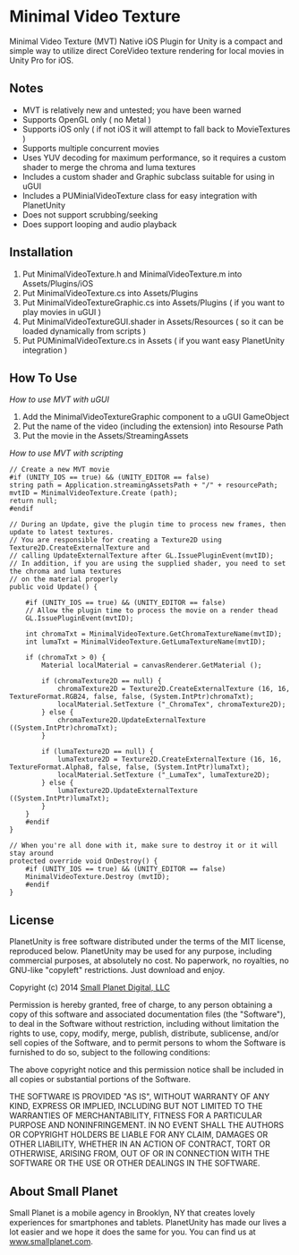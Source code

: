 # Minimal Video Texture
Minimal Video Texture (MVT) Native iOS Plugin for Unity is a compact and simple way to utilize direct CoreVideo texture rendering for local movies in Unity Pro for iOS.


## Notes

 * MVT is relatively new and untested; you have been warned
 * Supports OpenGL only ( no Metal )
 * Supports iOS only ( if not iOS it will attempt to fall back to MovieTextures )
 * Supports multiple concurrent movies
 * Uses YUV decoding for maximum performance, so it requires a custom shader to merge the chroma and luma textures
 * Includes a custom shader and Graphic subclass suitable for using in uGUI
 * Includes a PUMinialVideoTexture class for easy integration with PlanetUnity
 * Does not support scrubbing/seeking
 * Does support looping and audio playback


 
## Installation

  1. Put MinimalVideoTexture.h and MinimalVideoTexture.m into Assets/Plugins/iOS
  2. Put MinimalVideoTexture.cs into Assets/Plugins
  3. Put MinimalVideoTextureGraphic.cs into Assets/Plugins ( if you want to play movies in uGUI )
  4. Put MinimalVideoTextureGUI.shader in Assets/Resources ( so it can be loaded dynamically from scripts )
  5. Put PUMinimalVideoTexture.cs in Assets ( if you want easy PlanetUnity integration )



## How To Use
*How to use MVT with uGUI*

  1. Add the MinimalVideoTextureGraphic component to a uGUI GameObject
  2. Put the name of the video (including the extension) into Resourse Path
  3. Put the movie in the Assets/StreamingAssets 
  
*How to use MVT with scripting*

	// Create a new MVT movie
	#if (UNITY_IOS == true) && (UNITY_EDITOR == false)
	string path = Application.streamingAssetsPath + "/" + resourcePath;
	mvtID = MinimalVideoTexture.Create (path);
	return null;
	#endif
	
	// During an Update, give the plugin time to process new frames, then update to latest textures.
	// You are responsible for creating a Texture2D using Texture2D.CreateExternalTexture and
	// calling UpdateExternalTexture after GL.IssuePluginEvent(mvtID);
	// In addition, if you are using the supplied shader, you need to set the chroma and luma textures
	// on the material properly
	public void Update() {

		#if (UNITY_IOS == true) && (UNITY_EDITOR == false)
		// Allow the plugin time to process the movie on a render thead
		GL.IssuePluginEvent(mvtID);

		int chromaTxt = MinimalVideoTexture.GetChromaTextureName(mvtID);
		int lumaTxt = MinimalVideoTexture.GetLumaTextureName(mvtID);

		if (chromaTxt > 0) {
			Material localMaterial = canvasRenderer.GetMaterial ();

			if (chromaTexture2D == null) {
				chromaTexture2D = Texture2D.CreateExternalTexture (16, 16, TextureFormat.RGB24, false, false, (System.IntPtr)chromaTxt);
				localMaterial.SetTexture ("_ChromaTex", chromaTexture2D);
			} else {
				chromaTexture2D.UpdateExternalTexture ((System.IntPtr)chromaTxt);
			}

			if (lumaTexture2D == null) {
				lumaTexture2D = Texture2D.CreateExternalTexture (16, 16, TextureFormat.Alpha8, false, false, (System.IntPtr)lumaTxt);
				localMaterial.SetTexture ("_LumaTex", lumaTexture2D);
			} else {
				lumaTexture2D.UpdateExternalTexture ((System.IntPtr)lumaTxt);
			}
		}
		#endif
	}
	
	// When you're all done with it, make sure to destroy it or it will stay around
	protected override void OnDestroy() {
		#if (UNITY_IOS == true) && (UNITY_EDITOR == false)
		MinimalVideoTexture.Destroy (mvtID);
		#endif
	}
	
	


## License

PlanetUnity is free software distributed under the terms of the MIT license, reproduced below. PlanetUnity may be used for any purpose, including commercial purposes, at absolutely no cost. No paperwork, no royalties, no GNU-like "copyleft" restrictions. Just download and enjoy.

Copyright (c) 2014 [Small Planet Digital, LLC](http://smallplanet.com)

Permission is hereby granted, free of charge, to any person obtaining a copy of this software and associated documentation files (the "Software"), to deal in the Software without restriction, including without limitation the rights to use, copy, modify, merge, publish, distribute, sublicense, and/or sell copies of the Software, and to permit persons to whom the Software is furnished to do so, subject to the following conditions:

The above copyright notice and this permission notice shall be included in all copies or substantial portions of the Software.

THE SOFTWARE IS PROVIDED "AS IS", WITHOUT WARRANTY OF ANY KIND, EXPRESS OR IMPLIED, INCLUDING BUT NOT LIMITED TO THE WARRANTIES OF MERCHANTABILITY, FITNESS FOR A PARTICULAR PURPOSE AND NONINFRINGEMENT. IN NO EVENT SHALL THE AUTHORS OR COPYRIGHT HOLDERS BE LIABLE FOR ANY CLAIM, DAMAGES OR OTHER LIABILITY, WHETHER IN AN ACTION OF CONTRACT, TORT OR OTHERWISE, ARISING FROM, OUT OF OR IN CONNECTION WITH THE SOFTWARE OR THE USE OR OTHER DEALINGS IN THE SOFTWARE.


## About Small Planet

Small Planet is a mobile agency in Brooklyn, NY that creates lovely experiences for smartphones and tablets. PlanetUnity has made our lives a lot easier and we hope it does the same for you. You can find us at www.smallplanet.com. 